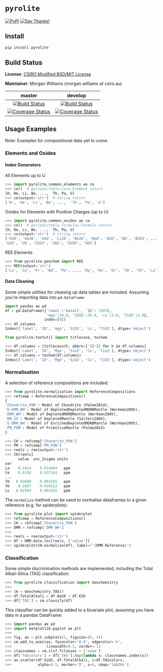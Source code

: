 # `pyrolite`
[![PyPI](https://img.shields.io/pypi/v/pyrolite.svg)](https://pypi.python.org/pypi/pyrolite/)
[![Say Thanks!](https://img.shields.io/badge/Say%20Thanks-!-1EAEDB.svg)](https://saythanks.io/to/morganjwilliams)
## Install

```bash
pip install pyrolite
```

## Build Status


**License**:  [CSIRO Modified BSD/MIT License](https://raw.githubusercontent.com/morganjwilliams/pyrolite/master/LICENSE)

**Maintainer**: Morgan Williams (morgan.williams _at_ csiro.au)

| **master** | **develop** |
|:----------:|:-----------:|
| [![Build Status](https://travis-ci.org/morganjwilliams/pyrolite.svg?branch=master)](https://travis-ci.org/morganjwilliams/pyrolite) | [![Build Status](https://travis-ci.org/morganjwilliams/pyrolite.svg?branch=develop)](https://travis-ci.org/morganjwilliams/pyrolite) |
| [![Coverage Status](https://coveralls.io/repos/github/morganjwilliams/pyrolite/badge.svg?branch=master)](https://coveralls.io/github/morganjwilliams/pyrolite?branch=master) | [![Coverage Status](https://coveralls.io/repos/github/morganjwilliams/pyrolite/badge.svg?branch=develop)](https://coveralls.io/github/morganjwilliams/pyrolite?branch=develop) |

## Usage Examples

Note: Examples for compositional data yet to come.

### Elements and Oxides

#### Index Generators

All Elements up to U
```python
>>> import pyrolite.common_elements as ce
>>> ce()  # periodictable.core.Element return
[H, He, Li, Be, ...,  Th, Pa, U]
>>> ce(output='str')  # string return
['H', 'He', 'Li', 'Be', ...,  'Th', 'Pa', 'U']
```
Oxides for Elements with Positive Charges (up to U)
```python
>>> import pyrolite.common_oxides as co
>>> co()  # periodictable.formulas.Formula return
[H, He, Li, Be, ...,  Th, Pa, U]
>>> co(output='str')  # string return
['H2O', 'He2O', 'HeO', 'Li2O', 'Be2O', 'BeO', 'B2O', 'BO', 'B2O3', ...,
'U2O', 'UO', 'U2O3', 'UO2', 'U2O5', 'UO3']
```
REE Elements
```python
>>> from pyrolite.geochem import REE
>>> REE(output='str')
['La', 'Ce', 'Pr', 'Nd', 'Pm', ..., 'Dy', 'Ho', 'Er', 'Tm', 'Yb', 'Lu']
```

#### Data Cleaning

Some simple utilities for cleaning up data tables are included. Assuming you're importing data into `pd.DataFrame`:
```python
import pandas as pd
df = pd.DataFrame({'label':'basalt', 'ID': 19076,
                   'mgo':20.0, 'SIO2':30.0, 'cs':5.0, 'TiO2':2.0},
                  index=[0])
>>> df.columns
Index(['label', 'ID', 'mgo', 'SIO2', 'cs', 'TiO2'], dtype='object')
```
```python
from pyrolite.textutil import titlecase, tochem

>>> df.columns = [titlecase(h, abbrv=['ID']) for h in df.columns]
Index(['Label', 'ID', 'Mgo', 'Sio2', 'Cs', 'Tio2'], dtype='object')
>>> df.columns = tochem(df.columns)
Index(['Label', 'ID', 'MgO', 'SiO2', 'Cs', 'TiO2'], dtype='object')
```

### Normalisation

A selection of reference compositions are included:

```python
>>> from pyrolite.normalisation import ReferenceCompositions
>>> refcomp = ReferenceCompositions()
{
'Chondrite_PON': Model of Chondrite (Palme2014),
'D-DMM_WH': Model of DepletedDepletedMORBMantle (Workman2005),
'DMM_WH': Model of DepletedMORBMantle (Workman2005),
'DM_SS': Model of DepletedMantle (Salters2004),
'E-DMM_WH': Model of EnrichedDepletedMORBMantle (Workman2005),
'PM_PON': Model of PrimitiveMantle (Palme2014)
}
```

```python
>>> CH = refcomp['Chondrite_PON']
>>> PM = refcomp['PM_PON']
>>> reels = ree(output='str')
>>> CH[reels]
      value  unc_2sigma units
var                           
La    0.2414    0.014484   ppm
Ce    0.6194    0.037164   ppm
...
Tm   0.02609    0.001565   ppm
Yb    0.1687    0.010122   ppm
Lu   0.02503    0.001502   ppm
```

The `normalize` method can be used to normalise dataframes to a given reference (e.g. for spiderplots):
```python
>>> from pyrolite.plot import spiderplot
>>> refcomp = ReferenceCompositions()
>>> CH = refcomp['Chondrite_PON']
>>> DMM = refcomp['DMM_WH']
>>>
>>> reels = ree(output='str')
>>> df = DMM.data.loc[reels, ['value']]
>>> spiderplot(CH.normalize(df), label=f'{DMM.Reference}')
```

### Classification

Some simple discrimination methods are implemented, including the Total Alkali-Silica (TAS) classification:

```python
>>> from pyrolite.classification import Geochemistry
>>>
>>> cm = Geochemistry.TAS()
>>> df.TotalAlkali = df.Na2O + df.K2O
>>> df['TAS'] = cm.classify(df)
```
This classifier can be quickly added to a bivariate plot, assuming you have data in a pandas DataFrame:
```python
>>> import pandas as pd
>>> import matplotlib.pyplot as plt
>>>
>>> fig, ax = plt.subplots(1, figsize=(6, 4))
>>> cm.add_to_axes(ax, facecolor='0.9', edgecolor='k',
>>>                linewidth=0.5, zorder=-1)
>>> classnames = cm.clsf.fclasses + ['none']
>>> df['TAScolors'] = df['TAS'].map(lambda x: classnames.index(x))
>>> ax.scatter(df.SiO2, df.TotalAlkali, c=df.TAScolors,
>>>            alpha=0.5, marker='D', s=8, cmap='tab20c')
```
